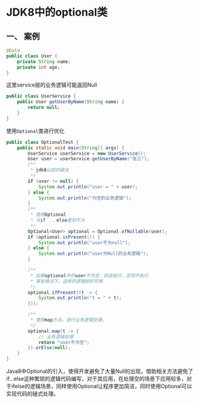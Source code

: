 # JDK8中的optional类

## 一、 案例



```java
@Data
public class User {
    private String name;
    private int age;
}
```

这里service层的业务逻辑可能返回Null

```java
public class UserService {
    public User getUserByName(String name) {
        return null;
    }
}
```

使用`Optional`类进行优化

```java
public class OptionalTest {
    public static void main(String[] args) {
        UserService userService = new UserService();
        User user = userService.getUserByName("张三");
        /**
         * jdk8以前的做法
         */
        if (user != null) {
            System.out.println("user = " + user);
        } else {
            System.out.println("为空的业务逻辑");
        }
        /**
         * 使用Optional
         * 与if ...else差别不大
         */
        Optional<User> optional = Optional.ofNullable(user);
        if (optional.isPresent()) {
            System.out.println("user不为null");
        } else {
            System.out.println("user为Null的业务逻辑");
        }

        /**
         * 如果optional中的user不为空，则会执行，否则不执行
         * 某些情况下，这样的逻辑刚好可用
         */
        optional.ifPresent((t -> {
            System.out.println("t = " + t);
        }));

        /**
         * 使用map方法，进行业务逻辑处理，
         */
        optional.map(t -> {
            // 业务逻辑处理
            return "user不为空";
        }).orElse(null);
    }
}
```

Java8中Optional的引入，使得开发避免了大量Null的出现，借助相关方法避免了if...else这种繁琐的逻辑代码编写，对于其应用，在处理空的场景下应用较多，对于ifelse的逻辑场景，同样使用Optional让程序更加简洁，同时使用Optional可以实现代码的链式处理。

